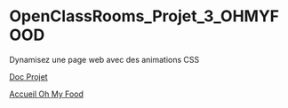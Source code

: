 ﻿# OpenClassRooms_Projet_3_OHMYFOOD
Dynamisez une page web avec des animations CSS

<a href="https://jouls.gitbook.io/openclassroom-webdev-js+react-formation/projets/dynamisez-une-page-web-avec-des-animations-css" target="_blank">Doc Projet</a>

<a href="https://thebigjouls.github.io/OpenClassRooms_Projet_3_OHMYFOOD/0-accueil.html" target="_blank">Accueil Oh My Food</a>
